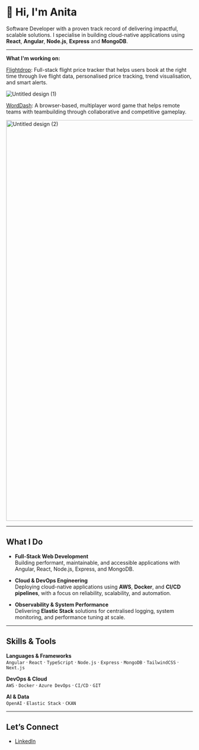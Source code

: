 # 👋 Hi, I'm Anita

Software Developer with a proven track record of delivering impactful, scalable solutions. I specialise in building cloud-native applications using **React**, **Angular**, **Node.js**, **Express** and **MongoDB**.

---

**What I'm working on:** 

[Flightdrop](https://github.com/anitapercival/flightdrop): Full-stack flight price tracker that helps users book at the right time through live flight data, personalised price tracking, trend visualisation, and smart alerts.

![Untitled design (1)](https://github.com/user-attachments/assets/979e1d72-df70-4c36-b399-b58f97b44c6c)

[WordDash](https://github.com/anitapercival/word-dash-game): A browser-based, multiplayer word game that helps remote teams with teambuilding through collaborative and competitive gameplay.

<img width="1920" height="1080" alt="Untitled design (2)" src="https://github.com/user-attachments/assets/0b90e9ce-cb22-4600-999f-704eeddad8c9" />

---

## What I Do

- **Full-Stack Web Development**  
  Building performant, maintainable, and accessible applications with Angular, React, Node.js, Express, and MongoDB.

- **Cloud & DevOps Engineering**  
  Deploying cloud-native applications using **AWS**, **Docker**, and **CI/CD pipelines**, with a focus on reliability, scalability, and automation.

- **Observability & System Performance**  
  Delivering **Elastic Stack** solutions for centralised logging, system monitoring, and performance tuning at scale.

---

## Skills & Tools

**Languages & Frameworks**  
`Angular` · `React` · `TypeScript` · `Node.js` · `Express` · `MongoDB` · `TailwindCSS` · `Next.js`

**DevOps & Cloud**  
`AWS` · `Docker` · `Azure DevOps` · `CI/CD` · `GIT`

**AI & Data**  
`OpenAI` · `Elastic Stack` · `CKAN`

---

## Let’s Connect

- [LinkedIn](https://www.linkedin.com/in/anita-percival-341450221/)  
